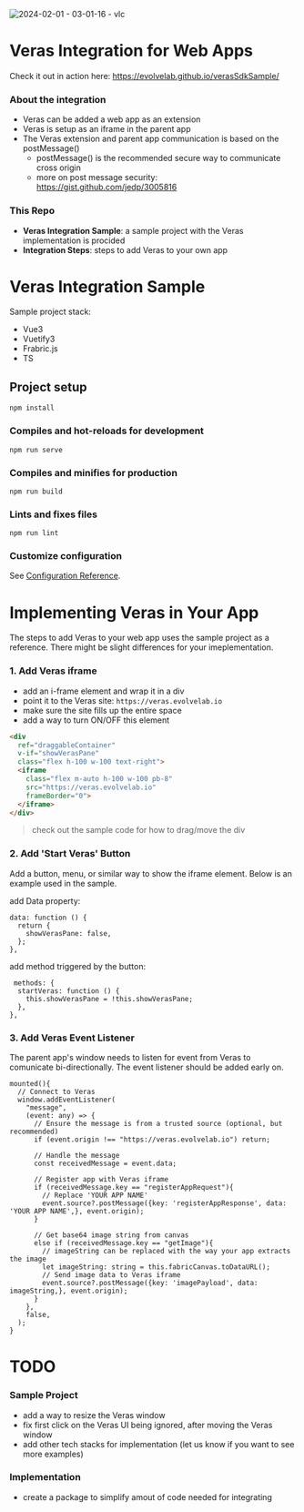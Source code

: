 ![2024-02-01 - 03-01-16 - vlc](https://github.com/EvolveLAB/Veras-3rdParty-vue-ts-integration/assets/107583178/d1119dd0-1798-4bb0-a258-401ed3c1d682)

# Veras Integration for Web Apps
Check it out in action here: https://evolvelab.github.io/verasSdkSample/

### About the integration
* Veras can be added a web app as an extension
* Veras is setup as an iframe in the parent app
* The Veras extension and parent app communication is based on the postMessage()
  * postMessage() is the recommended secure way to communicate cross origin
  * more on post message security: https://gist.github.com/jedp/3005816

### This Repo
* **Veras Integration Sample**: a sample project with the Veras implementation is procided
* **Integration Steps**: steps to add Veras to your own app

# Veras Integration Sample
Sample project stack:
* Vue3
* Vuetify3
* Frabric.js
* TS

## Project setup
```
npm install
```

### Compiles and hot-reloads for development
```
npm run serve
```

### Compiles and minifies for production
```
npm run build
```

### Lints and fixes files
```
npm run lint
```

### Customize configuration
See [Configuration Reference](https://cli.vuejs.org/config/).

# Implementing Veras in Your App
The steps to add Veras to your web app uses the sample project as a reference. There might be slight differences for your imeplementation.


### 1. Add Veras iframe
* add an i-frame element and wrap it in a div
* point it to the Veras site: `https://veras.evolvelab.io`
* make sure the site fills up the entire space
* add a way to turn ON/OFF this element
```html
<div
  ref="draggableContainer" 
  v-if="showVerasPane"
  class="flex h-100 w-100 text-right">
  <iframe
    class="flex m-auto h-100 w-100 pb-8"
    src="https://veras.evolvelab.io"
    frameBorder="0">
  </iframe>
</div>
```
> check out the sample code for how to drag/move the div

### 2. Add 'Start Veras' Button
Add a button, menu, or similar way to show the iframe element. Below is an example used in the sample.

add Data property:
```TS
data: function () {
  return {
    showVerasPane: false,
  };
},
```

add method triggered by the button:
```TS
 methods: {
  startVeras: function () {
    this.showVerasPane = !this.showVerasPane;
  },
},
```

### 3. Add Veras Event Listener
The parent app's window needs to listen for event from Veras to comunicate bi-directionally. The event listener should be added early on.

```TS
mounted(){
  // Connect to Veras
  window.addEventListener(
    "message",
    (event: any) => {
      // Ensure the message is from a trusted source (optional, but recommended)
      if (event.origin !== "https://veras.evolvelab.io") return;

      // Handle the message
      const receivedMessage = event.data;

      // Register app with Veras iframe
      if (receivedMessage.key == "registerAppRequest"){
        // Replace 'YOUR APP NAME'
        event.source?.postMessage({key: 'registerAppResponse', data: 'YOUR APP NAME',}, event.origin);
      }

      // Get base64 image string from canvas
      else if (receivedMessage.key == "getImage"){
        // imageString can be replaced with the way your app extracts the image
        let imageString: string = this.fabricCanvas.toDataURL();
        // Send image data to Veras iframe
        event.source?.postMessage({key: 'imagePayload', data: imageString,}, event.origin);
      }
    },
    false,
  );
}
```


# TODO
### Sample Project
* add a way to resize the Veras window
* fix first click on the Veras UI being ignored, after moving the Veras window
* add other tech stacks for implementation (let us know if you want to see more examples)

### Implementation
* create a package to simplify amout of code needed for integrating
